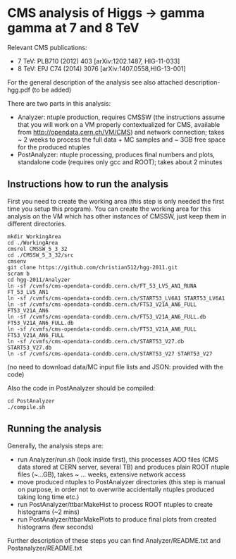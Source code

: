 # CMS analysis of Higgs -> gamma gamma at 7 and 8 TeV

Relevant CMS publications:
 * 7 TeV: PLB710 (2012) 403 [arXiv:1202.1487, HIG-11-033]
 * 8 TeV: EPJ C74 (2014) 3076 [arXiv:1407.0558,HIG-13-001]

For the general description of the analysis see also attached description-hgg.pdf (to be added)

There are two parts in this analysis:
 * Analyzer: ntuple production, requires CMSSW (the instructions assume that you will work on a VM properly contextualized for CMS, available from http://opendata.cern.ch/VM/CMS) and network connection; takes ~ 2 weeks to process the full data + MC samples and ~ 3GB free space for the produced ntuples
 * PostAnalyzer: ntuple processing, produces final numbers and plots, standalone code (requires only gcc and ROOT); takes about 2 minutes

## Instructions how to run the analysis

First you need to create the working area (this step is only needed the first time you setup this program). You can create the working area for this analysis on the VM which has other instances of CMSSW, just keep them in different directories.
```
mkdir WorkingArea
cd ./WorkingArea
cmsrel CMSSW_5_3_32
cd ./CMSSW_5_3_32/src
cmsenv
git clone https://github.com/christian512/hgg-2011.git
scram b
cd hgg-2011/Analyzer
ln -sf /cvmfs/cms-opendata-conddb.cern.ch/FT_53_LV5_AN1_RUNA FT_53_LV5_AN1
ln -sf /cvmfs/cms-opendata-conddb.cern.ch/START53_LV6A1 START53_LV6A1
ln -sf /cvmfs/cms-opendata-conddb.cern.ch/FT53_V21A_AN6_FULL FT53_V21A_AN6
ln -sf /cvmfs/cms-opendata-conddb.cern.ch/FT53_V21A_AN6_FULL.db FT53_V21A_AN6_FULL.db
ln -sf /cvmfs/cms-opendata-conddb.cern.ch/FT53_V21A_AN6_FULL FT53_V21A_AN6_FULL
ln -sf /cvmfs/cms-opendata-conddb.cern.ch/START53_V27.db START53_V27.db
ln -sf /cvmfs/cms-opendata-conddb.cern.ch/START53_V27 START53_V27
```
(no need to download data/MC input file lists and JSON: provided with the code)

Also the code in PostAnalyzer should be compiled:
```
cd PostAnalyzer
./compile.sh
```

## Running the analysis
Generally, the analysis steps are:
 * run Analyzer/run.sh (look inside first), this processes AOD files (CMS data stored at CERN server, several TB) and produces plain ROOT ntuple files (~...GB), takes ~ ... weeks, extensive network access
 * move produced ntuples to PostAnalyzer directories (this step is manual on purpose, in order not to overwrite accidentally ntuples produced taking long time etc.)
 * run PostAnalyzer/ttbarMakeHist to process ROOT ntuples to create histograms (~2 mins)
 * run PostAnalyzer/ttbarMakePlots to produce final plots from created histograms (few seconds)

Further description of these steps you can find Analyzer/README.txt and Postanalyzer/README.txt
